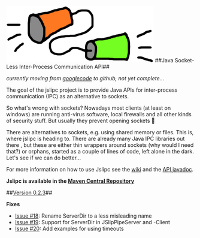 <img src="https://github.com/ralfstuckert/jslipc/blob/master/org.jslipc/javadoc/resources/jslipcLogo.png" alt="Logo" height="150" />
##Java Socket-Less Inter-Process Communication API##

*currently moving from [googlecode](https://code.google.com/p/jslipc/) to github, not yet complete...*

The goal of the jslipc project is to provide Java APIs for inter-process communication (IPC) as an alternative to sockets. 

So what's wrong with sockets? Nowadays most clients (at least on windows) are running anti-virus software, local firewalls and all other kinds of security stuff. But usually they prevent opening sockets :grimacing:

There are alternatives to sockets, e.g. using shared memory or files. This is, where jslipc is heading to. There are already many Java IPC libraries out there , but these are either thin wrappers around sockets (why would I need that?) or orphans, started as a couple of lines of code, left alone in the dark. Let's see if we can do better...

For more information on how to use Jslipc see the [wiki](https://github.com/ralfstuckert/jslipc/wiki) and the [API javadoc](http://ralfstuckert.github.io/jslipc/).

__Jslipc is available in the [Maven Central Repository](http://search.maven.org/#search%7Cga%7C1%7Cjslipc)__

##<a href="https://github.com/ralfstuckert/jslipc/releases/tag/jslipc-0.2.3">Version 0.2.3</a>##

**Fixes**
- [Issue #18](https://github.com/ralfstuckert/jslipc/issues/18): Rename ServerDir to a less misleading name
- [Issue #19](https://github.com/ralfstuckert/jslipc/issues/19): Support for ServerDir in JSlipPipeServer and -Client
- [Issue #20](https://github.com/ralfstuckert/jslipc/issues/20): Add examples for using timeouts

